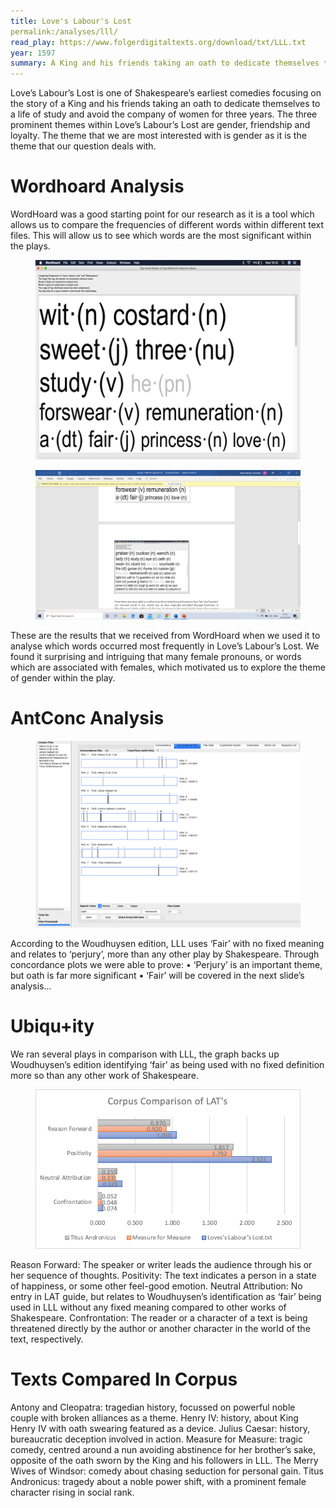 ```yaml
---
title: Love's Labour's Lost
permalink:/analyses/lll/
read_play: https://www.folgerdigitaltexts.org/download/txt/LLL.txt
year: 1597
summary: A King and his friends taking an oath to dedicate themselves to a life of study and avoid the company of women for three years
---
```


Love’s Labour’s Lost is one of Shakespeare’s earliest comedies focusing on the story of a King and his friends taking an oath to dedicate themselves to a life of study and avoid the company of women for three years. The three prominent themes within Love’s Labour’s Lost are gender, friendship and loyalty. The theme that we are most interested with is gender as it is the theme that our question deals with. 

**Wordhoard Analysis**
======================
WordHoard was a good starting point for our research as it is a tool which allows us to compare the frequencies of different words within different text files. This will allow us to see which words are the most significant within the plays.

<figure>
<img src="image1.png"/>
</figure>

<figure>
<img src="image2.png"/>
</figure>

These are the results that we received from WordHoard when we used it to analyse which words occurred most frequently in Love’s Labour’s Lost. We found it surprising and intriguing that many female pronouns, or words which are associated with females, which motivated us to explore the theme of gender within the play.


**AntConc Analysis**
====================

<figure>
<img src="image3.png"/>
</figure>

According to the Woudhuysen edition, LLL uses ‘Fair’ with no fixed meaning and relates to ‘perjury’, more than any other play by Shakespeare. Through concordance plots we were able to prove:
•	‘Perjury’ is an important theme, but oath is far more significant
•	‘Fair’ will be covered in the next slide’s analysis...


**Ubiqu+ity**
=============

We ran several plays in comparison with LLL, the graph backs up Woudhuysen’s edition identifying ‘fair’ as being used with no fixed definition more so than any other work of Shakespeare.

<figure>
<img src="image4.png"/>
</figure>

Reason Forward: The speaker or writer leads the audience through his or her sequence of thoughts.
Positivity: The text indicates a person in a state of happiness, or some other feel-good emotion.
Neutral Attribution: No entry in LAT guide, but relates to Woudhuysen’s identification as ‘fair’ being used in LLL without any fixed meaning compared to other works of Shakespeare.
Confrontation: The reader or a character of a text is being threatened directly by the author or another character in the world of the text, respectively.


**Texts Compared In Corpus**
============================
Antony and Cleopatra: tragedian history, focussed on powerful noble couple with broken alliances as a theme.
Henry IV: history, about King Henry IV with oath swearing featured as a device.
Julius Caesar: history, bureaucratic deception involved in action.
Measure for Measure: tragic comedy, centred around a nun avoiding abstinence for her brother’s sake, opposite of the oath sworn by the King and his followers in LLL.
The Merry Wives of Windsor: comedy about chasing seduction for personal gain.
Titus Andronicus: tragedy about a noble power shift, with a prominent female character rising in social rank.

